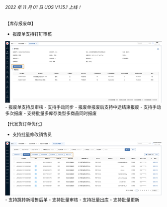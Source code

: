 ###### 2022 年 11 月 01 日 UOS V1.15.1 上线！

【库存报废单】

- 报废单支持钉钉审核
<div align="center">   
    <img src="../docs/images/scrap.png" style="margin: 0 auto;" />  
</div>
- 报废单支持反审核
- 支持手动同步
- 报废单报废后支持中途结束报废
- 支持手动多次报废
- 支持批量多库存类型多商品同时报废

【代发货订单优化】

- 支持批量修改销售员
<div align="center">   
    <img src="../docs/images/forwarding.png" style="margin: 0 auto;" />  
</div>
- 支持跳转新增售后单
- 支持批量审核
- 支持批量出库
- 支持批量更新
